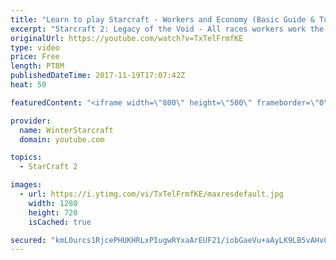 ```yaml
---
title: "Learn to play Starcraft - Workers and Economy (Basic Guide & Tutorial)"
excerpt: "Starcraft 2: Legacy of the Void - All races workers work the same (mule notwithstanding!)  Wiki on mining: http://wiki.teamliquid.net/starcraft2/Mining_Minerals"
originalUrl: https://youtube.com/watch?v=TxTelFrmfKE
type: video
price: Free
length: PT8M
publishedDateTime: 2017-11-19T17:07:42Z
heat: 50

featuredContent: "<iframe width=\"800\" height=\"500\" frameborder=\"0\" src=\"https://www.youtube.com/embed/TxTelFrmfKE\" allow=\"accelerometer; autoplay; encrypted-media; gyroscope; picture-in-picture\" allowfullscreen></iframe>"

provider:
  name: WinterStarcraft
  domain: youtube.com

topics:
  - StarCraft 2

images:
  - url: https://i.ytimg.com/vi/TxTelFrmfKE/maxresdefault.jpg
    width: 1280
    height: 720
    isCached: true

secured: "kmL0urcs1RjcePHUKHRLxPIugwRYxaArEUF21/iobGaeVu+aAyLK9LB5vAHvCS++LOkmoPEQPQyBKLEJ1pxxUihEUg+f70RW5Zhz20wp6Hxjtq+aEfUE3kHdq/RIoYI3+Xm8xvlTUUaHvZtJjJGGg0IGAF/e5Ag6juo6b50nbtxedHb+wtIHMda8iVaIi7M07fJ2oFmiTKEnBB1+0Wjc1My/SFNmbKVzWdyhobcYJ8Mo9ZBsQIwh47jGoAwIjSHaF5W9MTTHcyPinM55gTlEiZ/MpGsuQRMDOJxzh6Y4ISHQ88ulBXZB+IRr0YlIpvOCjwKfs+fPx4Rr8W2Wm0domgkdD0JcoAM1g9VV5Ii4miKBtsx/zbVW0IexML0oHdsBPs3Q7a5uwLxfwEnQjDSmqQ/I0bWdDkciF/1WgbIWMZM=;8SfhCikOJ7cYiepGzV/ZaA=="
---
```


